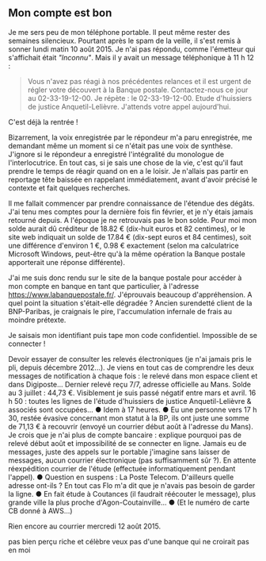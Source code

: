 ## Mon compte est bon

Je me sers peu de mon téléphone portable. Il peut même rester des semaines silencieux. Pourtant après le spam de la veille, il s'est remis à sonner lundi matin 10 août 2015. Je n'ai pas répondu, comme l'émetteur qui s'affichait était *"Inconnu"*. Mais il y avait un message téléphonique à 11 h 12 :

> Vous n'avez pas réagi à nos précédentes relances et il est urgent de régler votre découvert à la Banque postale. Contactez-nous ce jour au 02-33-19-12-00. Je répète : le 02-33-19-12-00. Etude d'huissiers de justice Anquetil-Lelièvre. J'attends votre appel aujourd'hui.

C'est déjà la rentrée !

Bizarrement, la voix enregistrée par le répondeur m'a paru enregistrée, me demandant même un moment si ce n'était pas une voix de synthèse. J'ignore si le répondeur a enregistré l'intégralité du monologue de l'interlocutrice. En tout cas, si je sais une chose de la vie, c'est qu'il faut prendre le temps de réagir quand on en a le loisir. Je n'allais pas partir en reportage tête baissée en rappelant immédiatement, avant d'avoir précisé le contexte et fait quelques recherches.

Il me fallait commencer par prendre connaissance de l'étendue des dégâts. J'ai tenu mes comptes pour la dernière fois fin février, et je n'y étais jamais retourné depuis. A l'époque je ne retrouvais pas le bon solde. Pour moi mon solde aurait dû créditeur de 18.82 € (dix-huit euros et 82 centimes), or le site web indiquait un solde de 17.84 € (dix-sept euros et 84 centimes), soit une différence d'environ 1 €, 0.98 € exactement (selon ma calculatrice Microsoft Windows, peut-être qu'à la même opération la Banque postale apporterait une réponse différente).

J'ai me suis donc rendu sur le site de la banque postale pour accéder à mon compte en banque en tant que particulier, à l'adresse <https://www.labanquepostale.fr/>. J'éprouvais beaucoup d'appréhension. A quel point la situation s'était-elle dégradée ? Ancien surendetté client de la BNP-Paribas, je craignais le pire, l'accumulation infernale de frais au moindre prétexte.

Je saisais mon identifiant puis tape mon code confidentiel. Impossible de se connecter !                                       

Devoir essayer de consulter les relevés électroniques (je n'ai jamais pris le pli, depuis décembre 2012...). Je viens en tout cas de comprendre les deux messages de notification à chaque fois : le relevé dans mon espace client et dans Digiposte... Dernier relevé reçu 7/7, adresse officielle au Mans. Solde au 3 juillet : 44,73 €. Visiblement je suis passé négatif entre mars et avril. 16 h 50 : toutes les lignes de l'étude d'huissiers de justice Anquetil-Lelièvre & associés sont occupées... ● Idem à 17 heures. ● Eu une personne vers 17 h 30, restée évasive concernant mon statut à la BP, ils ont juste une somme de 71,13 € à recouvrir (envoyé un courrier début août à l'adresse du Mans). Je crois que je n'ai plus de compte bancaire : explique pourquoi pas de relevé début août et impossibilité de se connecter en ligne. Jamais eu de messages, juste des appels sur le portable j'imagine sans laisser de messages, aucun courrier électronique (pas suffisamment sûr ?). En attente réexpédition courrier de l'étude (effectuée informatiquement pendant l'appel). ● Question en suspens : La Poste Telecom. D'ailleurs quelle adresse ont-ils ? En tout cas Flo m'a dit que je n'avais pas besoin de garder la ligne. ● En fait étude à Coutances (il faudrait réécouter le message), plus grande ville la plus proche d'Agon-Coutainville... ● (Et le numéro de carte CB donné à AWS...)

Rien encore au courrier mercredi 12 août 2015.

pas bien perçu riche et célèbre
veux pas d'une banque qui ne croirait pas en moi

